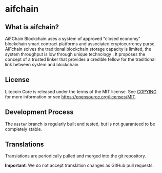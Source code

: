 # aifchain

What is aifchain?
-----------------

AiFChain Blockchain uses a system of approved "closed economy" blockchain smart contract platforms and associated cryptocurrency purse.
AiFchain solves the traditional blockchain storage capacity is limited, the system throughput is low through unique technology . It proposes the concept of a trusted linker that provides a credible fellow for the traditional link between system and blockchain.

License
-------

Litecoin Core is released under the terms of the MIT license. See [COPYING](COPYING) for more
information or see https://opensource.org/licenses/MIT.

Development Process
-------------------

The `master` branch is regularly built and tested, but is not guaranteed to be
completely stable.


Translations
------------

Translations are periodically pulled and merged into the git repository. 

**Important**: We do not accept translation changes as GitHub pull requests.

